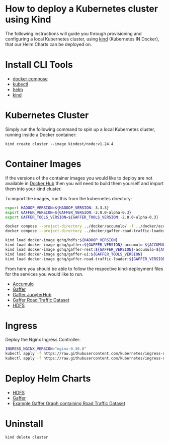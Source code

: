 How to deploy a Kubernetes cluster using Kind
=============================================
The following instructions will guide you through provisioning and configuring a local Kubernetes cluster, using [kind](https://kind.sigs.k8s.io/) (Kubernetes IN Docker), that our Helm Charts can be deployed on.

# Install CLI Tools
* [docker compose](https://github.com/docker/compose/releases/latest)
* [kubectl](https://kubernetes.io/docs/tasks/tools/install-kubectl/)
* [helm](https://github.com/helm/helm/releases)
* [kind](https://kind.sigs.k8s.io/docs/user/quick-start/)


# Kubernetes Cluster
Simply run the following command to spin up a local Kubernetes cluster, running inside a Docker container:
```
kind create cluster --image kindest/node:v1.24.4
```


# Container Images
If the versions of the container images you would like to deploy are not available in [Docker Hub](https://hub.docker.com/u/gchq) then you will need to build them yourself and import them into your kind cluster. 

To import the images, run this from the kubernetes directory:

```bash
export HADOOP_VERSION=${HADOOP_VERSION:-3.3.3}
export GAFFER_VERSION=${GAFFER_VERSION:-2.0.0-alpha-0.3}
export GAFFER_TOOLS_VERSION=${GAFFER_TOOLS_VERSION:-2.0.0-alpha-0.3}

docker compose --project-directory ../docker/accumulo/ -f ../docker/accumulo/docker-compose.yaml build
docker compose --project-directory ../docker/gaffer-road-traffic-loader/ -f ../docker/gaffer-road-traffic-loader/docker-compose.yaml build

kind load docker-image gchq/hdfs:${HADOOP_VERSION}
kind load docker-image gchq/gaffer:${GAFFER_VERSION}-accumulo-${ACCUMULO_VERSION}
kind load docker-image gchq/gaffer-rest:${GAFFER_VERSION}-accumulo-${ACCUMULO_VERSION}
kind load docker-image gchq/gaffer-ui:${GAFFER_TOOLS_VERSION}
kind load docker-image gchq/gaffer-road-traffic-loader:${GAFFER_VERSION}
```

From here you should be able to follow the respective kind-deployment files for the services you would like to run.

* [Accumulo](kubernetes/accumulo/)
* [Gaffer](kubernetes/gaffer/docs/kind-deployment.md)
* [Gaffer JupyterHub](kubernetes/gaffer-jhub/docs/kind-deployment.md)
* [Gaffer Road Traffic Dataset](kubernetes/gaffer-road-traffic/docs/kind-deployment.md)
* [HDFS](kubernetes/hdfs/docs/kind-deployment.md)


# Ingress
Deploy the Nginx Ingress Controller:
```bash
INGRESS_NGINX_VERSION="nginx-0.30.0"
kubectl apply -f https://raw.githubusercontent.com/kubernetes/ingress-nginx/${INGRESS_NGINX_VERSION}/deploy/static/mandatory.yaml
kubectl apply -f https://raw.githubusercontent.com/kubernetes/ingress-nginx/${INGRESS_NGINX_VERSION}/deploy/static/provider/baremetal/service-nodeport.yaml
```

# Deploy Helm Charts
* [HDFS](../hdfs/docs/kind-deployment.md)
* [Gaffer](../gaffer/docs/kind-deployment.md)
* [Example Gaffer Graph containing Road Traffic Dataset](../gaffer-road-traffic/docs/kind-deployment.md)


# Uninstall
```
kind delete cluster
```
